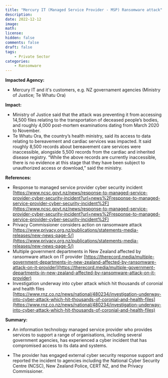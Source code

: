 ```yaml
---
title: "Mercury IT (Managed Service Provider - MSP) Ransomware attack"
description: 
date: 2022-12-12
image: 
math: 
license: 
hidden: false
comments: false
draft: false
tags: 
    - Private Sector
categories:
    - Ransomware
---
```

**Impacted Agency:**
* Mercury IT and it's customers, e.g. NZ governament agencies (Ministry of Justice; Te Whatu Ora)

**Impact:**
* Ministry of Justice said that the attack was preventing it from accessing 14,500 files relating to the transportation of deceased people’s bodies, and roughly 4,000 post-mortem examinations dating from March 2020 to November.
* Te Whatu Ora, the country’s health ministry, said its access to data relating to bereavement and cardiac services was impacted. It said roughly 8,500 records about bereavement care services were inaccessible, alongside 5,500 records from the cardiac and inherited disease registry.
“While the above records are currently inaccessible, there is no evidence at this stage that they have been subject to unauthorized access or download,” said the ministry.

**References:**
* Response to managed service provider cyber security incident [https://www.ncsc.govt.nz/news/response-to-managed-service-provider-cyber-security-incident?url=news%2Fresponse-to-managed-service-provider-cyber-security-incident%2F](https://www.ncsc.govt.nz/news/response-to-managed-service-provider-cyber-security-incident?url=news%2Fresponse-to-managed-service-provider-cyber-security-incident%2F)
* Privacy Commissioner considers action on ransomware attack [https://www.privacy.org.nz/publications/statements-media-releases/new-news-page-5/](https://www.privacy.org.nz/publications/statements-media-releases/new-news-page-5/)
* Multiple government departments in New Zealand affected by ransomware attack on IT provider [https://therecord.media/multiple-government-departments-in-new-zealand-affected-by-ransomware-attack-on-it-provider](https://therecord.media/multiple-government-departments-in-new-zealand-affected-by-ransomware-attack-on-it-provider)
* Investigation underway into cyber attack which hit thousands of coronial and health files [https://www.rnz.co.nz/news/national/480234/investigation-underway-into-cyber-attack-which-hit-thousands-of-coronial-and-health-files](https://www.rnz.co.nz/news/national/480234/investigation-underway-into-cyber-attack-which-hit-thousands-of-coronial-and-health-files)

**Summary:**
* An information technology managed service provider who provides services to support a range of organisations, including several government agencies, has experienced a cyber incident that has compromised access to its data and systems.

* The provider has engaged external cyber security response support and reported the incident to agencies including the National Cyber Security Centre (NCSC), New Zealand Police, CERT NZ, and the Privacy Commissioner.